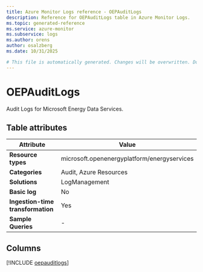 ```yaml
---
title: Azure Monitor Logs reference - OEPAuditLogs
description: Reference for OEPAuditLogs table in Azure Monitor Logs.
ms.topic: generated-reference
ms.service: azure-monitor
ms.subservice: logs
ms.author: orens
author: osalzberg
ms.date: 10/31/2025

# This file is automatically generated. Changes will be overwritten. Do not change this file directly.
---
```


# OEPAuditLogs

Audit Logs for Microsoft Energy Data Services.


## Table attributes

|Attribute|Value|
|---|---|
|**Resource types**|microsoft.openenergyplatform/energyservices|
|**Categories**|Audit, Azure Resources|
|**Solutions**| LogManagement|
|**Basic log**|No|
|**Ingestion-time transformation**|Yes|
|**Sample Queries**|-|



## Columns
  
[!INCLUDE [oepauditlogs](~/reusable-content/ce-skilling/azure/includes/azure-monitor/reference/tables/oepauditlogs-include.md)]
